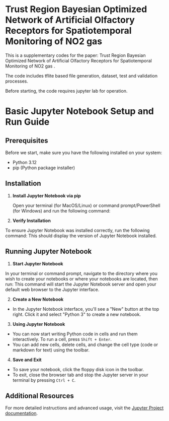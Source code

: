 # Trust Region Bayesian Optimized Network of Artificial Olfactory Receptors for Spatiotemporal Monitoring of NO2 gas 

This is a supplementary codes for the paper: Trust Region Bayesian Optimized Network of Artificial Olfactory Receptors for Spatiotemporal Monitoring of NO2 gas .

The code includes tflite based file generation, dataset, test and validation processes.

Before starting, the code requires jupyter lab for operation.

# Basic Jupyter Notebook Setup and Run Guide

## Prerequisites

Before we start, make sure you have the following installed on your system:
- Python 3.12
- pip (Python package installer)

## Installation

1. **Install Jupyter Notebook via pip**

   Open your terminal (for MacOS/Linux) or command prompt/PowerShell (for Windows) and run the following command:

2. **Verify Installation**

To ensure Jupyter Notebook was installed correctly, run the following command:
This should display the version of Jupyter Notebook installed.

## Running Jupyter Notebook

1. **Start Jupyter Notebook**

In your terminal or command prompt, navigate to the directory where you wish to create your notebooks or where your notebooks are located, then run:
This command will start the Jupyter Notebook server and open your default web browser to the Jupyter interface.

2. **Create a New Notebook**

- In the Jupyter Notebook interface, you'll see a "New" button at the top right. Click it and select "Python 3" to create a new notebook.

3. **Using Jupyter Notebook**

- You can now start writing Python code in cells and run them interactively. To run a cell, press `Shift + Enter`.
- You can add new cells, delete cells, and change the cell type (code or markdown for text) using the toolbar.

4. **Save and Exit**

- To save your notebook, click the floppy disk icon in the toolbar.
- To exit, close the browser tab and stop the Jupyter server in your terminal by pressing `Ctrl + C`.

## Additional Resources

For more detailed instructions and advanced usage, visit the [Jupyter Project documentation](https://jupyter.org/documentation).


